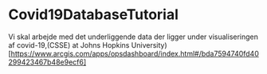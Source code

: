 # Covid19DatabaseTutorial

Vi skal arbejde med det underliggende data der ligger under visualiseringen af covid-19,(CSSE) at Johns Hopkins University)[https://www.arcgis.com/apps/opsdashboard/index.html#/bda7594740fd40299423467b48e9ecf6]
